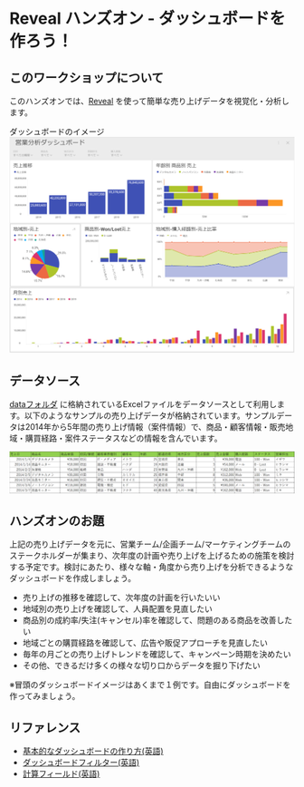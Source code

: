 # Reveal ハンズオン - ダッシュボードを作ろう！

## このワークショップについて

このハンズオンでは、[Reveal](https://www.revealbi.io/jp) を使って簡単な売り上げデータを視覚化・分析します。

ダッシュボードのイメージ
![](images/01.png)

## データソース

[dataフォルダ](data/) に格納されているExcelファイルをデータソースとして利用します。以下のようなサンプルの売り上げデータが格納されています。サンプルデータは2014年から5年間の売り上げ情報（案件情報）で、商品・顧客情報・販売地域・購買経路・案件ステータスなどの情報を含んでいます。

![](images/02.png)

## ハンズオンのお題

上記の売り上げデータを元に、営業チーム/企画チーム/マーケティングチームのステークホルダーが集まり、次年度の計画や売り上げを上げるための施策を検討する予定です。検討にあたり、様々な軸・角度から売り上げを分析できるようなダッシュボードを作成しましょう。

- 売り上げの推移を確認して、次年度の計画を行いたいい
- 地域別の売り上げを確認して、人員配置を見直したい
- 商品別の成約率/失注(キャンセル)率を確認して、問題のある商品を改善したい
- 地域ごとの購買経路を確認して、広告や販促アプローチを見直したい
- 毎年の月ごとの売り上げトレンドを確認して、キャンペーン時期を決めたい
- その他、できるだけ多くの様々な切り口からデータを掘り下げたい

※冒頭のダッシュボードイメージはあくまで１例です。自由にダッシュボードを作ってみましょう。


## リファレンス

- [基本的なダッシュボードの作り方(英語)](https://www.revealbi.io/help/creating-dashboards)
- [ダッシュボードフィルター(英語)](https://www.revealbi.io/help/dashboard-filters)
- [計算フィールド(英語)](https://www.revealbi.io/help/calculated-fields)

